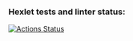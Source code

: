 ### Hexlet tests and linter status:
[![Actions Status](https://github.com/tredoc/backend-project-lvl3/workflows/hexlet-check/badge.svg)](https://github.com/tredoc/backend-project-lvl3/actions)